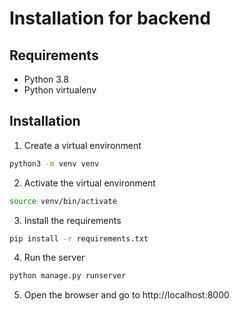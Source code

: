 # Installation for backend

## Requirements
- Python 3.8
- Python virtualenv

## Installation
1. Create a virtual environment
```bash
python3 -m venv venv
```
2. Activate the virtual environment
```bash
source venv/bin/activate
```

3. Install the requirements
```bash
pip install -r requirements.txt
```

4. Run the server
```bash
python manage.py runserver
```

5. Open the browser and go to http://localhost:8000

